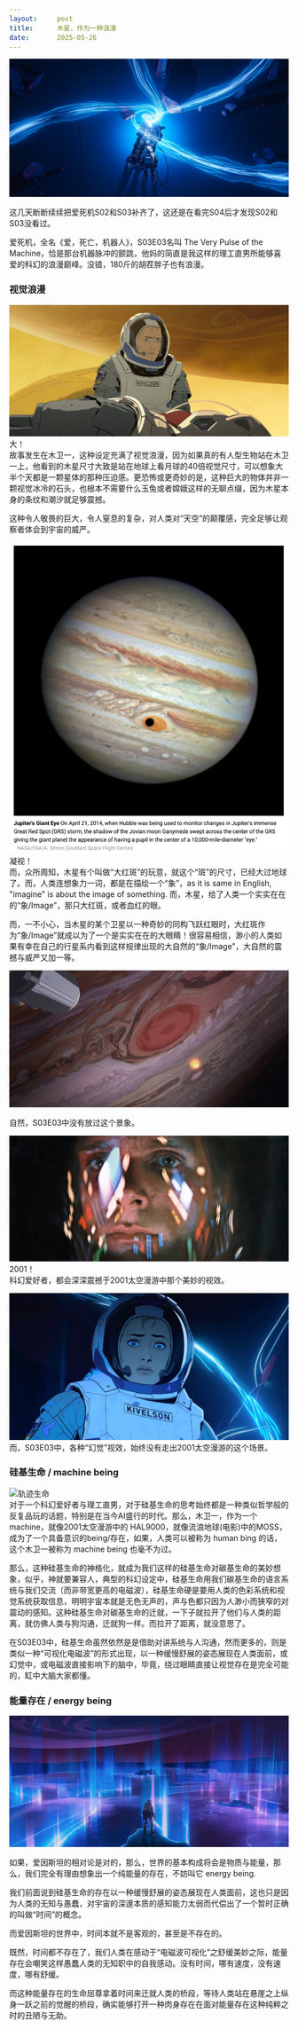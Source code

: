 ```yaml
---
layout:     post
title:      木星，作为一种浪漫
date:       2025-05-26
---
```

![S03E03](/images/202505/S03E03.png)


这几天断断续续把爱死机S02和S03补齐了，这还是在看完S04后才发现S02和S03没看过。

爱死机，全名《爱，死亡，机器人》，S03E03名叫 The Very Pulse of the Machine，恰是那台机器脉冲的颤跳，他妈的简直是我这样的理工直男所能够喜爱的科幻的浪漫巅峰。没错，180斤的胡茬胖子也有浪漫。

### 视觉浪漫

![视觉浪漫](/images/202505/S03E03-big.jpg)
大！  
故事发生在木卫一，这种设定充满了视觉浪漫，因为如果真的有人型生物站在木卫一上，他看到的木星尺寸大致是站在地球上看月球的40倍视觉尺寸，可以想象大半个天都是一颗星体的那种压迫感。更恐怖或更奇妙的是，这种巨大的物体并非一颗视觉冰冷的石头，也根本不需要什么玉兔或者嫦娥这样的无聊点缀，因为木星本身的条纹和潮汐就足够震撼。  

这种令人敬畏的巨大，令人窒息的复杂，对人类对“天空”的颠覆感，完全足够让观察者体会到宇宙的威严。  

![视觉浪漫](/images/202505/S03E03-eye-hubble.jpg)
凝视！  
而，众所周知，木星有个叫做“大红斑”的玩意，就这个“斑”的尺寸，已经大过地球了。而，人类连想象力一词，都是在描绘一个“象”，as it is same in English, "imagine" is about the image of something. 而，木星，给了人类一个实实在在的“象/Image”，那只大红斑，或者血红的眼。

而，一不小心，当木星的某个卫星以一种奇妙的同构飞跃红眼时，大红斑作为“象/Image”就成以为了一个是实实在在的大眼睛！很容易相信，渺小的人类如果有幸在自己的行星系内看到这样规律出现的大自然的“象/Image”，大自然的震撼与威严又加一等。

![视觉浪漫](/images/202505/S03E03-eye.jpg)

自然，S03E03中没有放过这个景象。


![视觉浪漫](/images/202505/S03E03-2001.jpg)
2001！  
科幻爱好者，都会深深震撼于2001太空漫游中那个美妙的视效。

![视觉浪漫](/images/202505/S03E03-2001-2.jpg)  
而，S03E03中，各种“幻觉”视效，始终没有走出2001太空漫游的这个场景。

### 硅基生命 / machine being

![轨迹生命](/images/202505/S03E03-light.jpg)  
对于一个科幻爱好者与理工直男，对于硅基生命的思考始终都是一种类似哲学般的反复品玩的话题，特别是在当今AI盛行的时代。那么，木卫一，作为一个machine，就像2001太空漫游中的 HAL9000，就像流浪地球(电影)中的MOSS，成为了一个具备意识的being/存在，如果，人类可以被称为 human bing 的话，这个木卫一被称为 machine being 也毫不为过。

那么，这种硅基生命的神格化，就成为我们这样的硅基生命对碳基生命的美妙想象，似乎，神就要兼容人，典型的科幻设定中，硅基生命用我们碳基生命的语言系统与我们交流（而非带宽更高的电磁波），硅基生命硬是要用人类的色彩系统和视觉系统获取信息，明明宇宙本就是无色无声的，声与色都只因为人渺小而狭窄的对震动的感知。这种硅基生命对碳基生命的迁就，一下子就拉开了他们与人类的距离，就仿佛人类与狗沟通，迁就狗一样。而拉开了距离，就没意思了。

在S03E03中，硅基生命虽然依然是是借助对讲系统与人沟通，然而更多的，则是类似一种“可视化电磁波”的形式出现，以一种缓慢舒展的姿态展现在人类面前，或幻觉中，或电磁波直接影响下的脑中，毕竟，绕过眼睛直接让视觉存在是完全可能的，缸中大脑大家都懂。

### 能量存在 / energy being

![视觉浪漫](/images/202505/S03E03-eb-1.jpg)  

如果，爱因斯坦的相对论是对的，那么，世界的基本构成将会是物质与能量，那么，我们完全有理由想象出一个纯能量的存在，不妨叫它 energy being.

我们前面说到硅基生命的存在以一种缓慢舒展的姿态展现在人类面前，这也只是因为人类的无知与愚蠢，对宇宙的深邃本质的感知能力太弱而代偿出了一个暂时正确的叫做“时间”的概念。

而爱因斯坦的世界中，时间本就不是客观的，甚至是不存在的。

既然，时间都不存在了，我们人类在感动于“电磁波可视化”之舒缓美妙之际，能量存在会嘲笑这样愚蠢人类的无知职中的自我感动。没有时间，哪有速度，没有速度，哪有舒缓。

而这种能量存在的生命屈尊拿着时间来迁就人类的桥段，等待人类站在悬崖之上纵身一跃之前的觉醒的桥段，确实能够打开一种肉身存在在面对能量存在这种纯粹之时的丑陋与无助。
